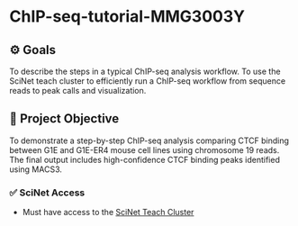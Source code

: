 # ChIP-seq-tutorial-MMG3003Y

## ⚙️ Goals
To describe the steps in a typical ChIP-seq analysis workflow. 
To use the SciNet teach cluster to efficiently run a ChIP-seq workflow from sequence reads to peak calls and visualization. 

## 🎯 Project Objective

To demonstrate a step-by-step ChIP-seq analysis comparing CTCF binding between G1E and G1E-ER4 mouse cell lines using chromosome 19 reads. 
The final output includes high-confidence CTCF binding peaks identified using MACS3.

### ✅ SciNet Access

- Must have access to the [SciNet Teach Cluster](https://docs.scinet.utoronto.ca/index.php/Teach_Cluster)
